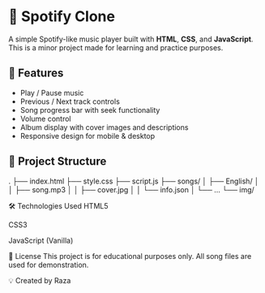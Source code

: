 # 🎵 Spotify Clone

A simple Spotify-like music player built with **HTML**, **CSS**, and **JavaScript**.  
This is a minor project made for learning and practice purposes.

## 📌 Features
- Play / Pause music  
- Previous / Next track controls  
- Song progress bar with seek functionality  
- Volume control  
- Album display with cover images and descriptions  
- Responsive design for mobile & desktop

## 📂 Project Structure
.
├── index.html
├── style.css
├── script.js
├── songs/
│ ├── English/
│ │ ├── song.mp3
│ │ ├── cover.jpg
│ │ └── info.json
│ └── ...
└── img/


🛠️ Technologies Used
HTML5

CSS3

JavaScript (Vanilla)

📜 License
This project is for educational purposes only.
All song files are used for demonstration.

💡 Created by Raza
